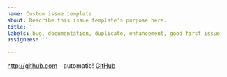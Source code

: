 ```yaml
---
name: Custom issue template
about: Describe this issue template's purpose here.
title: ''
labels: bug, documentation, duplicate, enhancement, good first issue
assignees: ''

---
```


http://github.com - automatic!
[GitHub](http://github.com)

